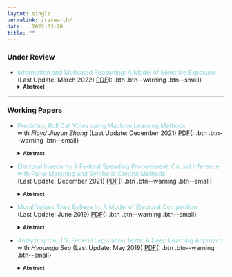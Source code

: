 ```yaml
---
layout: single
permalink: /research/
date:   2022-03-28
title: ""
---
```

### Under Review
+ <span style = "color: #8cd2d5"> Information and Motivated Reasoning: A Model of Selective Exposure</span> <br style="mso-data-placement:same-cell;" /> (Last Update: March 2022) [PDF](/files/SelectiveExposure_2022.pdf){: .btn .btn--warning .btn--small}
    <details><summary style="font-size:85%;"><b>Abstract</b></summary>
    <blockquote style="font-size:85%;"> Previous research has documented the prevalence of selective exposure, the tendency to prefer and consume information that reinforces preexisting beliefs. Modeling individuals as motivated reasoners who face a tradeoff between accuracy (``getting it right”) and directional (``reaching desired conclusions”) motives, this paper develops a game-theoretic model that makes sense of seemingly inconsistent empirical findings by formally identifying conditions under which individuals, as receivers, engage in selective exposure. First, when the quality of information is uniform across individuals, selective exposure remains pervasive even in situations where the accuracy motive is high. Second, introducing uncertainty to the sender’s directional motive increases the likelihood of information avoidance. Finally, the size of the gap in the perceived quality of information between the sender and the receiver, rather than the high credibility of the sender, largely determines the possibility of exposure. These results on exposure decisions yield direct implications for persuasion and polarization.
    </blockquote>
    </details>
    
----------------
### Working Papers
+ <span style = "color: #8cd2d5"> Predicting Roll Call Votes using Machine Learning Methods</span> <br style="mso-data-placement:same-cell;" /> with *Floyd Jiuyun Zhang* (Last Update: December 2021) [PDF](/files/MachineLearning_2021.pdf){: .btn .btn--warning .btn--small}
    <details><summary style="font-size:85%;"><b>Abstract</b></summary>
    <blockquote style="font-size:85%;"> We present an approach for predicting roll-call votes in the U.S. Congress, using bill text word embedding as well as bill and Congress member characteristics as inputs. Various prediction models are implemented, tested and finally combined using ensemble stacking. Our methods yield higher accuracy than existing methods, especially for newly elected members of Congress.
    </blockquote>
    </details>

+ <span style = "color: #8cd2d5"> Electoral Insecurity & Federal Spending Procurement: Causal Inference with Panel Matching and Synthetic Control Methods </span> <br style="mso-data-placement:same-cell;" /> (Last Update: December 2021) [PDF](/files/SyntheticControl_2021.pdf){: .btn .btn--warning .btn--small}
    <details><summary style="font-size:85%;"><b>Abstract</b></summary>
    <blockquote style="font-size:85%;"> How do legislators respond, if at all, to changes in their electoral prospects? Most existing studies adopt a difference-in-differences design that exploits redistricting as an exogenous shock to estimate the causal effect of electoral insecurity on legislators’ federal spending procurement for their districts. This project employs matching and synthetic control methods that produce more comparable counterfactuals to derive the causal estimate of interest. Nearly all matching and SC methods yield improved covariate balance. In addition, these methods return mostly null results while the conventional difference-in-differences method returns statistically significant results, which suggests the importance of ensuring comparability of treatment and control groups. Finally, a negative outcome analysis is conducted to compare the performance of different synthetic control methods.
    </blockquote>
    </details>

+ <span style = "color: #8cd2d5"> Moral Values They Believe In: A Model of Electoral Competition </span> <br style="mso-data-placement:same-cell;" /> (Last Update: June 2019) [PDF](/files/MoralValues_2019.pdf){: .btn .btn--warning .btn--small}
    <details><summary style="font-size:85%;"><b>Abstract</b></summary>
    <blockquote style="font-size:85%;"> Understanding voter and candidate behavior in elections remains a fundamental question in political economy. This paper develops an electoral competition model with heterogeneity in individuals' party and moral identity. In addition to the formalization of moral values, notable features of the model include (a) the ex-ante correlation between moral and partisan identification and (b) the presence of cheap talkers. The analysis reveals that candidates who can lie have a significant advantage in elections, but the presence of other types of candidates and the voter's endogenous preference for honest candidates constrain the former's pandering behavior. More interestingly, extending the model with the two features produces a similar result, but through different mechanisms, that morally aligned but extremely partisan candidates have a significant chance of winning.
    </blockquote>
    </details>

+ <span style = "color: #8cd2d5"> Analyzing the U.S. Federal Legislation Texts: A Deep Learning Approach </span> <br style="mso-data-placement:same-cell;" /> with *Hyoungju Seo* (Last Update: May 2019) [PDF](/files/DeepLearning_2019.pdf){: .btn .btn--warning .btn--small}
    <details><summary style="font-size:85%;"><b>Abstract</b></summary>
    <blockquote style="font-size:85%;"> This paper analyzes the U.S. federal bill preamble texts from 1973 to 2018 using various embedding and supervised classification methods to gauge the degree of partisanship among bills. In addition to nine different baseline methods from the literature, we develop and implement a CNN-LSTM architecture with a characterbased word embedding model. We find that word-based embedding methods outperform  character-based ones and that a single-layer LSTM outperforms all other architectures tested. Comparing the prediction accuracy over time reveals a (small) positive correlation with individual legislators’ ideological data, suggesting a comparatively lower degree of partisan divide in bill preamble language. Finally, applying the trained LSTM model to a separate political ideology dataset shows a moderate degree of transferability.
    </blockquote>
    </details>
